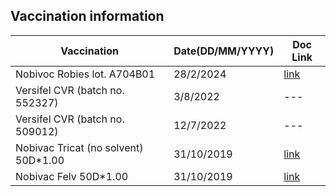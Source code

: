## Vaccination information
| Vaccination | Date(DD/MM/YYYY) | Doc Link |
|-------------|---------|----------|
| Nobivoc Robies lot. A704B01 | 28/2/2024 | [link](vacc2.jpg) |
| Versifel CVR (batch no. 552327) | 3/8/2022 | --- |
| Versifel CVR (batch no. 509012) | 12/7/2022 | --- |
| Nobivac Tricat (no solvent) 50D\*1.00 | 31/10/2019 | [link](vacc1.jpg)  |
| Nobivac Felv 50D\*1.00 | 31/10/2019 | [link](vacc1.jpg)  |
